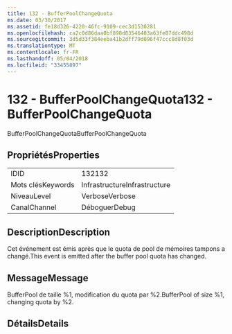 ```yaml
---
title: 132 - BufferPoolChangeQuota
ms.date: 03/30/2017
ms.assetid: fe18d326-4220-46fc-9109-cec3d1530281
ms.openlocfilehash: ca2c0d86daa0bf898d83546483a63fe87ddc498d
ms.sourcegitcommit: 3d5d33f384eeba41b2dff79d096f47ccc8d8f03d
ms.translationtype: MT
ms.contentlocale: fr-FR
ms.lasthandoff: 05/04/2018
ms.locfileid: "33455897"
---
```

# <a name="132---bufferpoolchangequota"></a><span data-ttu-id="e06a9-102">132 - BufferPoolChangeQuota</span><span class="sxs-lookup"><span data-stu-id="e06a9-102">132 - BufferPoolChangeQuota</span></span>
<span data-ttu-id="e06a9-103">BufferPoolChangeQuota</span><span class="sxs-lookup"><span data-stu-id="e06a9-103">BufferPoolChangeQuota</span></span>  
  
## <a name="properties"></a><span data-ttu-id="e06a9-104">Propriétés</span><span class="sxs-lookup"><span data-stu-id="e06a9-104">Properties</span></span>  
  
|||  
|-|-|  
|<span data-ttu-id="e06a9-105">ID</span><span class="sxs-lookup"><span data-stu-id="e06a9-105">ID</span></span>|<span data-ttu-id="e06a9-106">132</span><span class="sxs-lookup"><span data-stu-id="e06a9-106">132</span></span>|  
|<span data-ttu-id="e06a9-107">Mots clés</span><span class="sxs-lookup"><span data-stu-id="e06a9-107">Keywords</span></span>|<span data-ttu-id="e06a9-108">Infrastructure</span><span class="sxs-lookup"><span data-stu-id="e06a9-108">Infrastructure</span></span>|  
|<span data-ttu-id="e06a9-109">Niveau</span><span class="sxs-lookup"><span data-stu-id="e06a9-109">Level</span></span>|<span data-ttu-id="e06a9-110">Verbose</span><span class="sxs-lookup"><span data-stu-id="e06a9-110">Verbose</span></span>|  
|<span data-ttu-id="e06a9-111">Canal</span><span class="sxs-lookup"><span data-stu-id="e06a9-111">Channel</span></span>|<span data-ttu-id="e06a9-112">Déboguer</span><span class="sxs-lookup"><span data-stu-id="e06a9-112">Debug</span></span>|  
  
## <a name="description"></a><span data-ttu-id="e06a9-113">Description</span><span class="sxs-lookup"><span data-stu-id="e06a9-113">Description</span></span>  
 <span data-ttu-id="e06a9-114">Cet événement est émis après que le quota de pool de mémoires tampons a changé.</span><span class="sxs-lookup"><span data-stu-id="e06a9-114">This event is emitted after the buffer pool quota has changed.</span></span>  
  
## <a name="message"></a><span data-ttu-id="e06a9-115">Message</span><span class="sxs-lookup"><span data-stu-id="e06a9-115">Message</span></span>  
 <span data-ttu-id="e06a9-116">BufferPool de taille %1, modification du quota par %2.</span><span class="sxs-lookup"><span data-stu-id="e06a9-116">BufferPool of size %1, changing quota by %2.</span></span>  
  
## <a name="details"></a><span data-ttu-id="e06a9-117">Détails</span><span class="sxs-lookup"><span data-stu-id="e06a9-117">Details</span></span>
